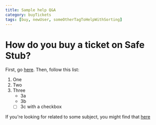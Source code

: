 ```yaml
---
title: Sample help Q&A
category: buyTickets
tags: [buy, newUser, someOtherTagToHelpWithSorting]
---
```


# How do you buy a ticket on Safe Stub?

First, go [here](/auth/signin). Then, follow this list:

1. One
2. Two
3. Three
   - 3a
   - 3b
   - [ ] 3c with a checkbox

If you're looking for related to some subject, you might find that [here](/helpCenter?lk=linkKeyOfFileToLinkTo)
